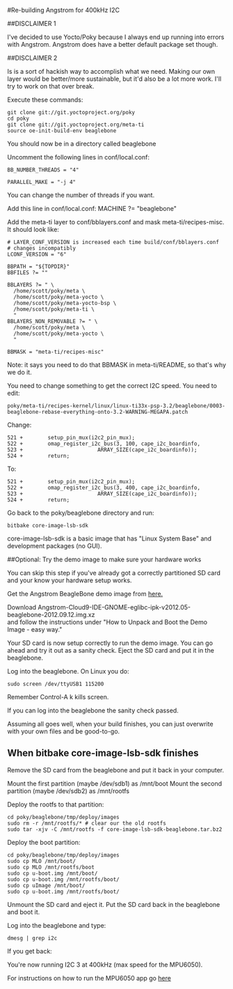 #Re-building Angstrom for 400kHz I2C

##DISCLAIMER 1

I've decided to use Yocto/Poky because I always end up running into errors
with Angstrom.  Angstrom does have a better default package set though.

##DISCLAIMER 2 

Is is a sort of hackish way to accomplish what we need.  Making
our own layer would be better/more sustainable, but it'd also be a lot more work.
I'll try to work on that over break.

Execute these commands:

    git clone git://git.yoctoproject.org/poky 
    cd poky
    git clone git://git.yoctoproject.org/meta-ti
    source oe-init-build-env beaglebone

You should now be in a directory called beaglebone

Uncomment the following lines in conf/local.conf:

    BB_NUMBER_THREADS = "4"

    PARALLEL_MAKE = "-j 4"

You can change the number of threads if you want.

Add this line in conf/local.conf:
    MACHINE ?= "beaglebone"

Add the meta-ti layer to conf/bblayers.conf and mask meta-ti/recipes-misc.  It 
should look like:

    # LAYER_CONF_VERSION is increased each time build/conf/bblayers.conf
    # changes incompatibly
    LCONF_VERSION = "6"

    BBPATH = "${TOPDIR}"
    BBFILES ?= ""

    BBLAYERS ?= " \
      /home/scott/poky/meta \
      /home/scott/poky/meta-yocto \
      /home/scott/poky/meta-yocto-bsp \
      /home/scott/poky/meta-ti \    
      "
    BBLAYERS_NON_REMOVABLE ?= " \
      /home/scott/poky/meta \
      /home/scott/poky/meta-yocto \
      "

    BBMASK = "meta-ti/recipes-misc"

Note: it says you need to do that BBMASK in meta-ti/README, so that's why
we do it.

You need to change something to get the correct I2C speed.  You need
to edit:

    poky/meta-ti/recipes-kernel/linux/linux-ti33x-psp-3.2/beaglebone/0003-beaglebone-rebase-everything-onto-3.2-WARNING-MEGAPA.patch

Change:

    521 +        setup_pin_mux(i2c2_pin_mux);
    522 +        omap_register_i2c_bus(3, 100, cape_i2c_boardinfo,
    523 +                        ARRAY_SIZE(cape_i2c_boardinfo));
    524 +        return;

To:

    521 +        setup_pin_mux(i2c2_pin_mux);
    522 +        omap_register_i2c_bus(3, 400, cape_i2c_boardinfo,
    523 +                        ARRAY_SIZE(cape_i2c_boardinfo));
    524 +        return;

Go back to the poky/beaglebone directory and run:

    bitbake core-image-lsb-sdk

core-image-lsb-sdk is a basic image that has "Linux System Base" and development
packages (no GUI).

##Optional: Try the demo image to make sure your hardware works

You can skip this step if you've already got a correctly partitioned SD
card and your know your hardware setup works.

Get the Angstrom BeagleBone demo image from [here.](http://downloads.angstrom-distribution.org/demo/beaglebone/)

Download Angstrom-Cloud9-IDE-GNOME-eglibc-ipk-v2012.05-beaglebone-2012.09.12.img.xz  
and follow the instructions under "How to Unpack and Boot the Demo Image - easy way."

Your SD card is now setup correctly to run the demo image.  You can
go ahead and try it out as a sanity check.  Eject the SD card and put it
in the beaglebone.

Log into the beaglebone. On Linux you do:

    sudo screen /dev/ttyUSB1 115200

Remember Control-A k kills screen.

If you can log into the beaglebone the sanity check passed.  

Assuming all goes well, when your build finishes, you can just overwrite with
your own files and be good-to-go.

## When bitbake core-image-lsb-sdk finishes

Remove the SD card from the beaglebone and put it back in your computer. 

Mount the first partition (maybe /dev/sdb1) as /mnt/boot
Mount the second partition (maybe /dev/sdb2) as /mnt/rootfs

Deploy the rootfs to that partition:

    cd poky/beaglebone/tmp/deploy/images
    sudo rm -r /mnt/rootfs/* # clear our the old rootfs
    sudo tar -xjv -C /mnt/rootfs -f core-image-lsb-sdk-beaglebone.tar.bz2

Deploy the boot partition:

    cd poky/beaglebone/tmp/deploy/images
    sudo cp MLO /mnt/boot/
    sudo cp MLO /mnt/rootfs/boot
    sudo cp u-boot.img /mnt/boot/
    sudo cp u-boot.img /mnt/rootfs/boot/
    sudo cp uImage /mnt/boot/
    sudo cp u-boot.img /mnt/rootfs/boot/

Unmount the SD card and eject it. Put the SD card back in the beaglebone and boot it.

Log into the beaglebone and type:

    dmesg | grep i2c

If you get back:

You're now running I2C 3 at 400kHz (max speed for the MPU6050).

For instructions on how to run the MPU6050 app go [here](MPU6050_app.md)







